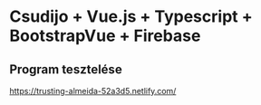 # Csudijo + Vue.js + Typescript + BootstrapVue + Firebase

## Program tesztelése
https://trusting-almeida-52a3d5.netlify.com/
